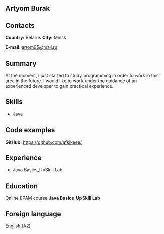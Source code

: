 **Artyom Burak**
---------------------

**Contacts**
------------------------------------------
**Country:** Belarus
**City:** Minsk

**E-mail:** artom95@mail.ru 

**Summary**
------------------------------------------
At the moment, I just started to study programming in order to work in this area in the future. I would like to work under the guidance of an experienced developer to gain practical experience.

**Skills**
------------------------------------------
* Java

**Code examples**
------------------------------------------
**GitHub:** https://github.com/afkjkeee/

**Experience**
------------------------------------------
* Java Basics_UpSkill Lab

**Education**
------------------------------------------
Online EPAM course **Java Basics_UpSkill Lab**

**Foreign language**
------------------------------------------
English (A2)